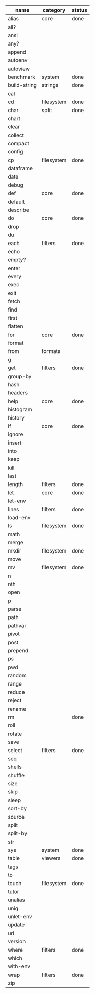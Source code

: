 |name|category|status|
|-|-|-|
|alias|core|done|
|all?|||
|ansi|||
|any?|||
|append|||
|autoenv|||
|autoview|||
|benchmark|system|done|
|build-string|strings|done|
|cal|||
|cd|filesystem|done|
|char|split|done|
|chart|||
|clear|||
|collect|||
|compact|||
|config|||
|cp|filesystem|done|
|dataframe|||
|date|||
|debug|||
|def|core|done|
|default|||
|describe|||
|do|core|done|
|drop|||
|du|||
|each|filters|done|
|echo|||
|empty?|||
|enter|||
|every|||
|exec|||
|exit|||
|fetch|||
|find|||
|first|||
|flatten|||
|for|core|done|
|format|||
|from|formats||
|g|||
|get|filters|done|
|group-by|||
|hash|||
|headers|||
|help|core|done|
|histogram|||
|history|||
|if|core|done|
|ignore|||
|insert|||
|into|||
|keep|||
|kill|||
|last|||
|length|filters|done|
|let|core|done|
|let-env|||
|lines|filters|done|
|load-env|||
|ls|filesystem|done|
|math|||
|merge|||
|mkdir|filesystem|done|
|move|||
|mv|filesystem|done|
|n|||
|nth|||
|open|||
|p|||
|parse|||
|path|||
|pathvar|||
|pivot|||
|post|||
|prepend|||
|ps|||
|pwd|||
|random|||
|range|||
|reduce|||
|reject|||
|rename|||
|rm||done|
|roll|||
|rotate|||
|save|||
|select|filters|done|
|seq|||
|shells|||
|shuffle|||
|size|||
|skip|||
|sleep|||
|sort-by|||
|source|||
|split|||
|split-by|||
|str|||
|sys|system|done|
|table|viewers|done|
|tags|||
|to|||
|touch|filesystem|done|
|tutor|||
|unalias|||
|uniq|||
|unlet-env|||
|update|||
|url|||
|version|||
|where|filters|done|
|which|||
|with-env|||
|wrap|filters|done|
|zip|||
